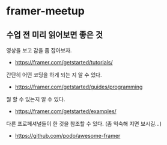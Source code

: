 # framer-meetup

수업 전 미리 읽어보면 좋은 것
---

영상을 보고 감을 좀 잡아보자.
- https://framer.com/getstarted/tutorials/

간단히 어떤 코딩을 하게 되는 지 알 수 있다.
- https://framer.com/getstarted/guides/programming

뭘 할 수 있는지 알 수 있다.
- https://framer.com/getstarted/examples/

다른 프로페셔널들이 한 것을 참조할 수 있다. (좀 익숙해 지면 보시길...)
- https://github.com/podo/awesome-framer
